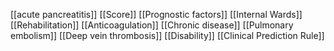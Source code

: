 [[acute pancreatitis]]
[[Score]]
[[Prognostic factors]]
[[Internal Wards]]
[[Rehabilitation]]
[[Anticoagulation]]
[[Chronic disease]]
[[Pulmonary embolism]]
[[Deep vein thrombosis]]
[[Disability]]
[[Clinical Prediction Rule]]
